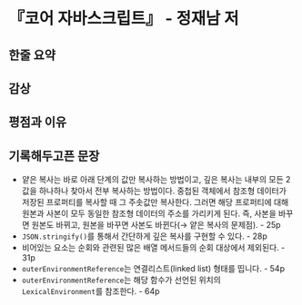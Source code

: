 # 『코어 자바스크립트』 - 정재남 저

## 한줄 요약

## 감상

## 평점과 이유

## 기록해두고픈 문장

- 얕은 복사는 바로 아래 단계의 값만 복사하는 방법이고, 깊은 복사는 내부의 모든 2값을 하나하나 찾아서 전부 복사하는 방법이다. 중첩된 객체에서 참조형 데이터가 저장된 프로퍼티를 복사할 때 그 주솟값만 복사한다. 그러면 해당 프로퍼티에 대해 원본과 사본이 모두 동일한 참조형 데이터의 주소를 가리키게 된다. 즉, 사본을 바꾸면 원본도 바뀌고, 원본을 바꾸면 사본도 바뀐다(→ 얕은 복사의 문제점). - 25p
- `JSON.stringify()`를 통해서 간단하게 깊은 복사를 구현할 수 있다. - 28p
- 비어있는 요소는 순회와 관련된 많은 배열 메서드들의 순회 대상에서 제외된다. - 31p
- `outerEnvironmentReference`는 연결리스트(linked list) 형태를 띱니다. - 54p
- `outerEnvironmentReference`는 해당 함수가 선언된 위치의 `LexicalEnvironment`를 참조한다. - 64p
